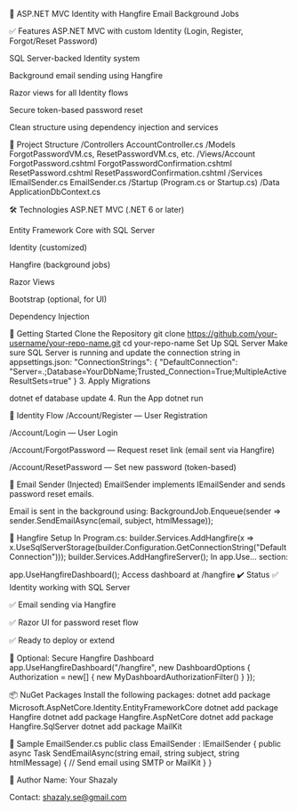 📌 ASP.NET MVC Identity with Hangfire Email Background Jobs

✅ Features
ASP.NET MVC with custom Identity (Login, Register, Forgot/Reset Password)

SQL Server-backed Identity system

Background email sending using Hangfire

Razor views for all Identity flows

Secure token-based password reset

Clean structure using dependency injection and services

📂 Project Structure
/Controllers AccountController.cs /Models ForgotPasswordVM.cs, ResetPasswordVM.cs, etc. /Views/Account ForgotPassword.cshtml ForgotPasswordConfirmation.cshtml ResetPassword.cshtml ResetPasswordConfirmation.cshtml /Services IEmailSender.cs EmailSender.cs /Startup (Program.cs or Startup.cs) /Data ApplicationDbContext.cs

🛠 Technologies
ASP.NET MVC (.NET 6 or later)

Entity Framework Core with SQL Server

Identity (customized)

Hangfire (background jobs)

Razor Views

Bootstrap (optional, for UI)

Dependency Injection

🚀 Getting Started
Clone the Repository git clone https://github.com/your-username/your-repo-name.git cd your-repo-name
Set Up SQL Server Make sure SQL Server is running and update the connection string in appsettings.json:
"ConnectionStrings": { "DefaultConnection": "Server=.;Database=YourDbName;Trusted_Connection=True;MultipleActiveResultSets=true" } 3. Apply Migrations

dotnet ef database update 4. Run the App dotnet run

🔐 Identity Flow
/Account/Register — User Registration

/Account/Login — User Login

/Account/ForgotPassword — Request reset link (email sent via Hangfire)

/Account/ResetPassword — Set new password (token-based)

📧 Email Sender (Injected)
EmailSender implements IEmailSender and sends password reset emails.

Email is sent in the background using: BackgroundJob.Enqueue(sender => sender.SendEmailAsync(email, subject, htmlMessage));

🧰 Hangfire Setup
In Program.cs: builder.Services.AddHangfire(x => x.UseSqlServerStorage(builder.Configuration.GetConnectionString("DefaultConnection"))); builder.Services.AddHangfireServer(); In app.Use... section:

app.UseHangfireDashboard(); Access dashboard at /hangfire ✔️ Status ✅ Identity working with SQL Server

✅ Email sending via Hangfire

✅ Razor UI for password reset flow

✅ Ready to deploy or extend

🔐 Optional: Secure Hangfire Dashboard
app.UseHangfireDashboard("/hangfire", new DashboardOptions { Authorization = new[] { new MyDashboardAuthorizationFilter() } });

📦 NuGet Packages
Install the following packages: dotnet add package Microsoft.AspNetCore.Identity.EntityFrameworkCore dotnet add package Hangfire dotnet add package Hangfire.AspNetCore dotnet add package Hangfire.SqlServer dotnet add package MailKit

🧪 Sample EmailSender.cs
public class EmailSender : IEmailSender { public async Task SendEmailAsync(string email, string subject, string htmlMessage) { // Send email using SMTP or MailKit } }

👤 Author
Name: Your Shazaly

Contact: shazaly.se@gmail.com
